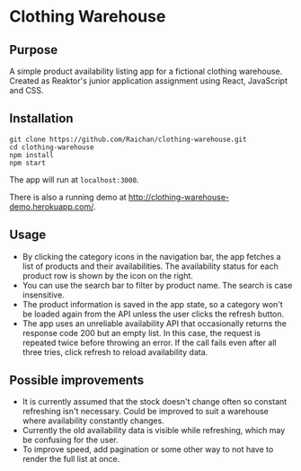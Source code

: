 # Clothing Warehouse

## Purpose

A simple product availability listing app for a fictional clothing warehouse. Created as Reaktor's junior application assignment using React, JavaScript and CSS.

## Installation

```
git clone https://github.com/Raichan/clothing-warehouse.git
cd clothing-warehouse
npm install
npm start
```

The app will run at `localhost:3000`.

There is also a running demo at http://clothing-warehouse-demo.herokuapp.com/.

## Usage

- By clicking the category icons in the navigation bar, the app fetches a list of products and their availabilities. The availability status for each product row is shown by the icon on the right.
- You can use the search bar to filter by product name. The search is case insensitive.
- The product information is saved in the app state, so a category won't be loaded again from the API unless the user clicks the refresh button.
- The app uses an unreliable availability API that occasionally returns the response code 200 but an empty list. In this case, the request is repeated twice before throwing an error. If the call fails even after all three tries, click refresh to reload availability data.

## Possible improvements

- It is currently assumed that the stock doesn't change often so constant refreshing isn't necessary. Could be improved to suit a warehouse where availability constantly changes.
- Currently the old availability data is visible while refreshing, which may be confusing for the user.
- To improve speed, add pagination or some other way to not have to render the full list at once.
